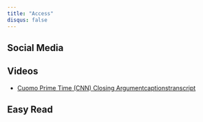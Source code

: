 ```yaml
---
title: "Access"
disqus: false
---
```


## Social Media


## Videos

* [Cuomo Prime Time (CNN) Closing Argument](https://twitter.com/ava/status/1266948036653015041)[captions](https://twitter.com/dreenteam/status/1267593937272762368)[transcript](https://twitter.com/graceakell/status/1266951294478098432)

## Easy Read




